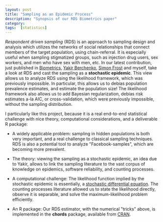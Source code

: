 ```yaml
---
layout: post
title: "Sampling as an Epidemic Process"
description: "Synopsis of our RDS Biometrics paper"
category: 
tags:  [statistics]
---
```


_Respondent driven sampling_ (RDS) is an approach to sampling design and analysis which utilizes the networks of social relationships that connect members of the target population, using chain-referral.
It is especially useful when sampling stigmatized groups, such as injection drug users, sex workers, and men who have sex with men, etc. 
In our latest contribution, just published in [Biometrics](http://onlinelibrary.wiley.com/doi/10.1111/biom.12678/abstract), [Yakir Berchenko](https://scholar.google.co.il/citations?user=U3ykKLQAAAAJ&hl=en), [Simon Frost](http://www.infectiousdisease.cam.ac.uk/directory/sdf22@cam.ac.uk) and myself, take a look at RDS and cast the sampling as a __stochastic epidemic__.
This view allows us to analyze RDS using the likelihood framework, which was previously impossible. 
In particular, this allows us to debias population prevalence estimates, and estimate the population size!
The likelihood framework also allows us to add Bayesian regularization, debias risk estimates a-la AIC, or cross-validation, which were previously impossible, without the sampling distribution.

I particularly like this project, because it is a real end-to-end statistical challenge with nice theory, computational considerations, and a deliverable R package:

- A widely applicable problem: 
sampling in hidden populations is both very important, and a real challenge to classical sampling techniques. 
RDS is also a potential tool to analyze "Facebook-samples", which are becoming more prevalent.

- The theory: 
viewing the sampling as a stochastic epidemic, an idea due to Yakir, allows to link the sampling literature to the vast corpus of knowledge on epidemics, software reliability, and counting processes. 

- A computational challenge: 
The likelihood function implied by the stochastic epidemic is essentially, a [stochastic differential equation](https://en.wikipedia.org/wiki/Stochastic_differential_equation). 
The counting processes literature allowed us to state the likelihood directly, observe it is separable, and solve the maximum-likelihood problem efficiently. 

- An R package:
Our RDS estimator, with the numerical "tricks" above, is implemented in the __chords__ package, available from [CRAN](https://CRAN.R-project.org/package=chords).

